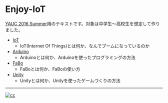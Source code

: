 # Enjoy-IoT

[YAUC 2016 Summer](https://yauc2016summer.github.io/)用のテキストです。対象は中学生〜高校生を想定して作りました。

* [IoT](IoT.md)
    * IoT(Internet Of Things)とは何か、なんでブームになっているのか
* [Arduino](arduino.md)
    * Arduinoとは何か、Arduinoを使ったプログラミングの方法
* [FaBo](fabo.md)
    * FaBoとは何か、FaBoの使い方
* [Unity](unity.md)
    * Unityとは何か、Unityを使ったゲームづくりの方法

---

[![cc](https://licensebuttons.net/l/by-nc-sa/2.1/jp/88x31.png)](https://creativecommons.org/licenses/by-nc-sa/2.1/jp/)
